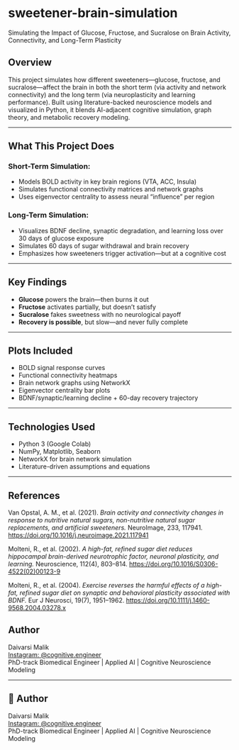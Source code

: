 # sweetener-brain-simulation
Simulating the Impact of Glucose, Fructose, and Sucralose on Brain Activity, Connectivity, and Long-Term Plasticity

## Overview
This project simulates how different sweeteners—glucose, fructose, and sucralose—affect the brain in both the short term (via activity and network connectivity) and the long term (via neuroplasticity and learning performance). Built using literature-backed neuroscience models and visualized in Python, it blends AI-adjacent cognitive simulation, graph theory, and metabolic recovery modeling.

---

## What This Project Does

### Short-Term Simulation:
- Models BOLD activity in key brain regions (VTA, ACC, Insula)
- Simulates functional connectivity matrices and network graphs
- Uses eigenvector centrality to assess neural “influence” per region

### Long-Term Simulation:
- Visualizes BDNF decline, synaptic degradation, and learning loss over 30 days of glucose exposure
- Simulates 60 days of sugar withdrawal and brain recovery
- Emphasizes how sweeteners trigger activation—but at a cognitive cost

---

## Key Findings

- **Glucose** powers the brain—then burns it out  
- **Fructose** activates partially, but doesn’t satisfy  
- **Sucralose** fakes sweetness with no neurological payoff  
- **Recovery is possible**, but slow—and never fully complete

---

## Plots Included

- BOLD signal response curves  
- Functional connectivity heatmaps  
- Brain network graphs using NetworkX  
- Eigenvector centrality bar plots  
- BDNF/synaptic/learning decline + 60-day recovery trajectory

---

##  Technologies Used

- Python 3 (Google Colab)  
- NumPy, Matplotlib, Seaborn  
- NetworkX for brain network simulation  
- Literature-driven assumptions and equations

---

## References

Van Opstal, A. M., et al. (2021). *Brain activity and connectivity changes in response to nutritive natural sugars, non-nutritive natural sugar replacements, and artificial sweeteners.* NeuroImage, 233, 117941. https://doi.org/10.1016/j.neuroimage.2021.117941

Molteni, R., et al. (2002). *A high-fat, refined sugar diet reduces hippocampal brain-derived neurotrophic factor, neuronal plasticity, and learning.* Neuroscience, 112(4), 803–814. https://doi.org/10.1016/S0306-4522(02)00123-9

Molteni, R., et al. (2004). *Exercise reverses the harmful effects of a high-fat, refined sugar diet on synaptic and behavioral plasticity associated with BDNF.* Eur J Neurosci, 19(7), 1951–1962. https://doi.org/10.1111/j.1460-9568.2004.03278.x

## Author
Daivarsi Malik  
[Instagram: @cognitive.engineer](https://instagram.com/cognitive.engineer)  
PhD-track Biomedical Engineer | Applied AI | Cognitive Neuroscience Modeling  

---

## 🚀 Author
Daivarsi Malik  
[Instagram: @cognitive.engineer](https://instagram.com/cognitive.engineer)  
PhD-track Biomedical Engineer | Applied AI | Cognitive Neuroscience Modeling  

